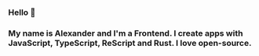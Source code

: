 ### Hello 👋

### My name is Alexander and I'm a Frontend. I create apps with JavaScript, TypeScript, ReScript and Rust. I love open-source.
